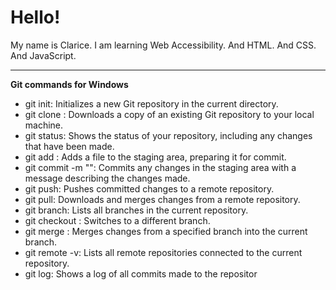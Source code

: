 # Hello!
My name is Clarice. I am learning Web Accessibility. And HTML. And CSS. And JavaScript.
<hr>
<strong>Git commands for Windows</strong>
<ul>
  <li>git init: Initializes a new Git repository in the current directory.</li>
  <li>git clone <repository_url>: Downloads a copy of an existing Git repository to your local machine.</li>
  <li>git status: Shows the status of your repository, including any changes that have been made.</li>
  <li>git add <file>: Adds a file to the staging area, preparing it for commit.</li>
  <li>git commit -m "<commit_message>": Commits any changes in the staging area with a message describing the changes made.</li>
  <li>git push: Pushes committed changes to a remote repository.</li>
  <li>git pull: Downloads and merges changes from a remote repository.</li>
  <li>git branch: Lists all branches in the current repository.</li>
  <li>git checkout <branch_name>: Switches to a different branch.</li>
  <li>git merge <branch_name>: Merges changes from a specified branch into the current branch.</li>
  <li>git remote -v: Lists all remote repositories connected to the current repository.</li>
  <li>git log: Shows a log of all commits made to the repositor</li>
    
